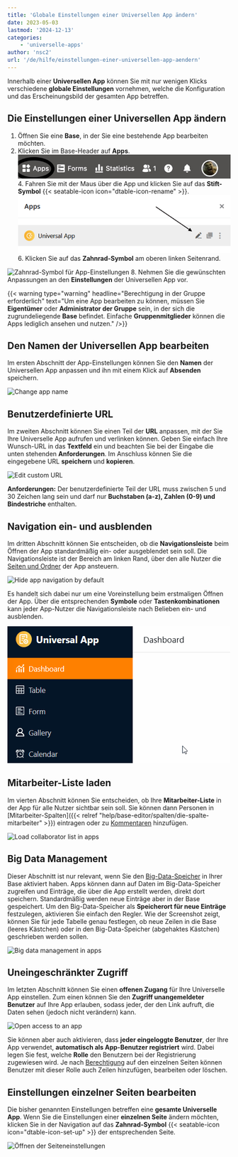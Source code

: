 ```yaml
---
title: 'Globale Einstellungen einer Universellen App ändern'
date: 2023-05-03
lastmod: '2024-12-13'
categories:
    - 'universelle-apps'
author: 'nsc2'
url: '/de/hilfe/einstellungen-einer-universellen-app-aendern'
---
```


Innerhalb einer **Universellen App** können Sie mit nur wenigen Klicks verschiedene **globale Einstellungen** vornehmen, welche die Konfiguration und das Erscheinungsbild der gesamten App betreffen.

## Die Einstellungen einer Universellen App ändern

1. Öffnen Sie eine **Base**, in der Sie eine bestehende App bearbeiten möchten.
2. Klicken Sie im Base-Header auf **Apps**.
   ![Klicken Sie im Base-Header auf Apps](images/click-apps-in-the-base-header.jpg)4. Fahren Sie mit der Maus über die App und klicken Sie auf das **Stift-Symbol** {{< seatable-icon icon="dtable-icon-rename" >}}.
   ![Apps bearbeiten](images/Apps-bearbeiten.png)6. Klicken Sie auf das **Zahnrad-Symbol** am oberen linken Seitenrand.

![Zahnrad-Symbol für App-Einstellungen](https://seatable.io/wp-content/uploads/2023/05/Zahnrad-Symbol-fuer-App-Einstellungen.png) 8. Nehmen Sie die gewünschten Anpassungen an den **Einstellungen** der Universellen App vor.

{{< warning  type="warning" headline="Berechtigung in der Gruppe erforderlich"  text="Um eine App bearbeiten zu können, müssen Sie **Eigentümer** oder **Administrator der Gruppe** sein, in der sich die zugrundeliegende **Base** befindet. Einfache **Gruppenmitglieder** können die Apps lediglich ansehen und nutzen." />}}

## Den Namen der Universellen App bearbeiten

Im ersten Abschnitt der App-Einstellungen können Sie den **Namen** der Universellen App anpassen und ihn mit einem Klick auf **Absenden** speichern.

![Change app name](https://seatable.io/wp-content/uploads/2023/05/Change-app-name.png)

## Benutzerdefinierte URL

Im zweiten Abschnitt können Sie einen Teil der **URL** anpassen, mit der Sie Ihre Universelle App aufrufen und verlinken können. Geben Sie einfach Ihre Wunsch-URL in das **Textfeld** ein und beachten Sie bei der Eingabe die unten stehenden **Anforderungen**. Im Anschluss können Sie die eingegebene URL **speichern** und **kopieren**.

![Edit custom URL](https://seatable.io/wp-content/uploads/2023/05/Edit-custom-URL.png)

**Anforderungen:** Der benutzerdefinierte Teil der URL muss zwischen 5 und 30 Zeichen lang sein und darf nur **Buchstaben (a-z), Zahlen (0-9) und Bindestriche** enthalten.

## Navigation ein- und ausblenden

Im dritten Abschnitt können Sie entscheiden, ob die **Navigationsleiste** beim Öffnen der App standardmäßig ein- oder ausgeblendet sein soll. Die Navigationsleiste ist der Bereich am linken Rand, über den alle Nutzer die [Seiten und Ordner](https://seatable.io/docs/universelle-apps/seiten-und-ordner-in-einer-universellen-app-anlegen-und-verwalten/) der App ansteuern.

![Hide app navigation by default](https://seatable.io/wp-content/uploads/2023/05/Hide-app-navigation-by-default.png)

Es handelt sich dabei nur um eine Voreinstellung beim erstmaligen Öffnen der App. Über die entsprechenden **Symbole** oder **Tastenkombinationen** kann jeder App-Nutzer die Navigationsleiste nach Belieben ein- und ausblenden.

![Navigation ein- und ausblenden](images/Hide-and-show-navigation.gif)

## Mitarbeiter-Liste laden

Im vierten Abschnitt können Sie entscheiden, ob Ihre **Mitarbeiter-Liste** in der App für alle Nutzer sichtbar sein soll. Sie können dann Personen in [Mitarbeiter-Spalten]({{< relref "help/base-editor/spalten/die-spalte-mitarbeiter" >}}) eintragen oder zu [Kommentaren](https://seatable.io/docs/arbeiten-mit-zeilen/zeilen-kommentieren/) hinzufügen.

![Load collaborator list in apps](https://seatable.io/wp-content/uploads/2023/05/Load-collaborator-list-in-apps.png)

## Big Data Management

Dieser Abschnitt ist nur relevant, wenn Sie den [Big-Data-Speicher](https://seatable.io/docs/big-data/aktivieren-des-big-data-backends-in-einer-base/) in Ihrer Base aktiviert haben. Apps können dann auf Daten im Big-Data-Speicher zugreifen und Einträge, die über die App erstellt werden, direkt dort speichern. Standardmäßig werden neue Einträge aber in der Base gespeichert. Um den Big-Data-Speicher als **Speicherort für neue Einträge** festzulegen, aktivieren Sie einfach den Regler. Wie der Screenshot zeigt, können Sie für jede Tabelle genau festlegen, ob neue Zeilen in die Base (leeres Kästchen) oder in den Big-Data-Speicher (abgehaktes Kästchen) geschrieben werden sollen.

![Big data management in apps](https://seatable.io/wp-content/uploads/2023/05/Big-data-management-in-apps.png)

## Uneingeschränkter Zugriff

Im letzten Abschnitt können Sie einen **offenen Zugang** für Ihre Universelle App einstellen. Zum einen können Sie den **Zugriff unangemeldeter Benutzer** auf Ihre App erlauben, sodass jeder, der den Link aufruft, die Daten sehen (jedoch nicht verändern) kann.

![Open access to an app](https://seatable.io/wp-content/uploads/2023/05/Open-access-to-an-app.png)

Sie können aber auch aktivieren, dass **jeder eingeloggte Benutzer**, der Ihre App verwendet, **automatisch als App-Benutzer registriert** wird. Dabei legen Sie fest, welche **Rolle** den Benutzern bei der Registrierung zugewiesen wird. Je nach [Berechtigung](https://seatable.io/docs/universelle-apps/seitenberechtigungen-in-einer-universellen-app/) auf den einzelnen Seiten können Benutzer mit dieser Rolle auch Zeilen hinzufügen, bearbeiten oder löschen.

## Einstellungen einzelner Seiten bearbeiten

Die bisher genannten Einstellungen betreffen eine **gesamte Universelle App**. Wenn Sie die Einstellungen einer **einzelnen Seite** ändern möchten, klicken Sie in der Navigation auf das **Zahnrad-Symbol** {{< seatable-icon icon="dtable-icon-set-up" >}} der entsprechenden Seite.

![Öffnen der Seiteneinstellungen](https://seatable.io/wp-content/uploads/2023/05/page-permissions-universal-app.png)
